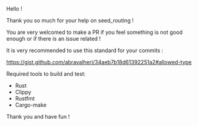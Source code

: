Hello !

Thank you so much for your help on seed_routing !

You are very welcomed to make a PR if you feel something is not good enough or if there is an issue related !

It is very recommended to use this standard for your commits :

https://gist.github.com/abravalheri/34aeb7b18d61392251a2#allowed-type


Required tools to build and test:
- Rust
- Clippy
- Rustfmt
- Cargo-make

Thank you and have fun !
    